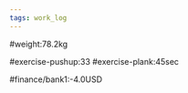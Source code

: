 ```yaml
---
tags: work_log
---
```


#weight:78.2kg

#exercise-pushup:33
#exercise-plank:45sec




#finance/bank1:-4.0USD

